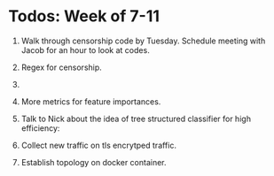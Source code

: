 # Todos: Week of 7-11

1. Walk through censorship code by Tuesday. Schedule meeting with Jacob for an hour to look at codes.

2. Regex for censorship.

3. 
   
   1. More metrics for feature importances.
   
   2. Talk to Nick about the idea of tree structured classifier for high efficiency:

4. Collect new traffic on tls encrytped traffic.

5. Establish topology on docker container.



